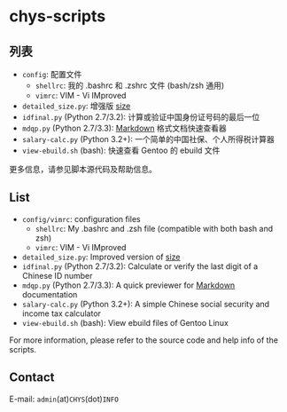 # chys-scripts #

## 列表 ##

* `config`: 配置文件
    + `shellrc`: 我的 .bashrc 和 .zshrc 文件 (bash/zsh 通用)
    + `vimrc`: VIM - Vi IMproved
* `detailed_size.py`: 增强版 [size](http://linux.die.net/man/1/size)
* `idfinal.py` (Python 2.7/3.2): 计算或验证中国身份证号码的最后一位
* `mdqp.py` (Python 2.7/3.3): [Markdown](http://en.wikipedia.org/wiki/Markdown) 格式文档快速查看器
* `salary-calc.py` (Python 3.2+): 一个简单的中国社保、个人所得税计算器
* `view-ebuild.sh` (bash): 快速查看 Gentoo 的 ebuild 文件

更多信息，请参见脚本源代码及帮助信息。

## List ##

* `config/vimrc`: configuration files
    + `shellrc`: My .bashrc and .zsh file (compatible with both bash and zsh)
    + `vimrc`: VIM - Vi IMproved
* `detailed_size.py`: Improved version of [size](http://linux.die.net/man/1/size)
* `idfinal.py` (Python 2.7/3.2): Calculate or verify the last digit of a Chinese ID number
* `mdqp.py` (Python 2.7/3.3): A quick previewer for [Markdown](http://en.wikipedia.org/wiki/Markdown) documentation
* `salary-calc.py` (Python 3.2+): A simple Chinese social security and income tax calculator
* `view-ebuild.sh` (bash): View ebuild files of Gentoo Linux

For more information, please refer to the source code and help info of the scripts.

## Contact ##

E-mail: `admin`(at)`CHYS`(dot)`INFO`
